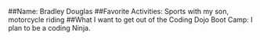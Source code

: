 ##Name:
Bradley Douglas
##Favorite Activities:
Sports with my son, motorcycle riding
##What I want to get out of the Coding Dojo Boot Camp: 
I plan to be a coding Ninja. 
